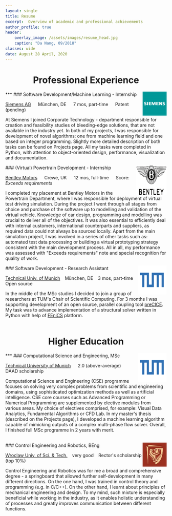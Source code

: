 ```yaml
---
layout: single
title: Resume
excerpt:  Overview of academic and professional achievements
author_profile: true
header:
    overlay_image: /assets/images/resume_head.jpg
    caption: "Da Nang, 09/2018"
classes: wide
date: August 28 April, 2020
---
```



<center> <h1>Professional Experience </h1> </center>
***

<img align="right" src="\assets\images\siemens_logo.PNG" width="75" height="75"/>
### Software Development/Machine Learning - Internship

<i class="fas fa-building"></i>  [Siemens AG](https://new.siemens.com/global/en.html) &emsp;   <i class="fas fa-map-marker-alt"> </i>  München, DE &emsp; <i class="fas fa-hourglass-half"> </i> 7 mos, part-time   &emsp;  <i class="fas fa-award"> </i> Patent (pending) <br/>

At Siemens I joined Corporate Technology - department responsible for creation and feasibility studies of bleeding-edge solutions, that are not available in the industry yet.  In both of my projects, I was responsible for development of novel algorithms: one from machine learning field and one based on integer programming. Slightly more detailed description of both tasks can be found on Projects page. All my tasks were completed in Python, with attention to object-oriented design, performance, visualization and documentation.

<img align="right" src="\assets\images\bentley_logo.PNG" width="95" height="95"/>
### (Virtual) Powertrain Development - Internship

<i class="fas fa-building"></i>  [Bentley Motors](https://www.bentleymotors.com/en.html) &emsp;   <i class="fas fa-map-marker-alt"> </i>  Crewe, UK &emsp; <i class="fas fa-hourglass-half"> </i> 12 mos, full-time   &emsp;  <i class="fas fa-award"> </i> Score: *Exceeds requirements*  <br/>

I completed my placement at Bentley Motors in the Powertrain Department, where I was responsible for deployment of virtual test driving simulation. During the project I went through all stages from choice and purchase of the software up to modelling and validation of the virtual vehicle. Knowledge of car design, programming and modelling was crucial to deliver all of the objectives. It was also essential to efficiently deal with internal customers, international counterparts and suppliers, as required data could not always be sourced locally. Apart from the main simulation project, I was involved in a series of other tasks such as:
automated test data processing or building a virtual prototyping strategy consistent with the main development process. All in all, my performance was assessed with "Exceeds requirements" note and special recognition for quality of work.
<br/>

<img align="right" src="\assets\images\tum_logo.png" width="90" height="90"/>
### Software Development - Research Assistant

<i class="fas fa-building"></i>  [Technical Univ. of Munich](https://www.tum.de) &ensp;   <i class="fas fa-map-marker-alt"> </i>  München, DE &ensp; <i class="fas fa-hourglass-half"> </i> 3 mos, part-time   &ensp;  <i class="fas fa-code"> </i> Open source

In the middle of the MSc studies I decided to join a group of researchers at TUM's Chair of Scientific Computing. For 3 months I was supporting development of an open source, parallel coupling tool [preCICE](https://www.precice.org/). My task was to advance implementation of a structural solver written in Python with help of [FEniCS](https://fenicsproject.org/) platform.<br/><br/>


<center> <h1>Higher Education </h1> </center>
***

<img align="right" src="\assets\images\tum_logo.png" width="90" height="90"/>
### Computational Science and Engineering, MSc

<i class="fas fa-university"></i>  [Technical University of Munich](https://www.tum.de) &emsp;   <i class="fas fa-graduation-cap"> </i>  2.0 (above-average) &emsp;  <i class="fas fa-award"> </i> DAAD scholarship

Computational Science and Engineering (CSE) programme focuses on solving very complex problems from scientific and engineering domains, using sophisticated optimization methods as well as artificial intelligence. CSE core courses such as Advanced Programming or Numerical Programming are supplemented by elective modules from various areas. My choice of electives comprised, for example: Visual Data Analytics, Fundamental Algorithms or CFD Lab. In my master's thesis (described on the Projects page), I developed a machine learning algorithm capable of mimicking outputs of a complex multi-phase flow solver. Overall, I finished full MSc programme in 2 years with merit.
<br/><br/>


<img align="right" src="\assets\images\pwr_logo.PNG" width="75" height="75"/>
### Control Engineering and Robotics, BEng

<i class="fas fa-university"></i>  [Wroclaw Univ. of Sci. & Tech.](https://www.pwr.edu.pl/en/) &ensp;  <i class="fas fa-graduation-cap"> </i> very good &ensp;  <i class="fas fa-award"> </i> Rector's scholarship (top 10%)

Control Engineering and Robotics was for me a broad and comprehensive degree - a springboard that allowed further self-development in many different directions. On the one hand, I was trained in control theory and programming (e.g. in C/C++). On the other hand, I learnt about principles of mechanical engineering and design. To my mind, such mixture is especially beneficial while working in the industry, as it enables holistic understanding of processes and greatly improves communication between different functions.
<br/><br/>



